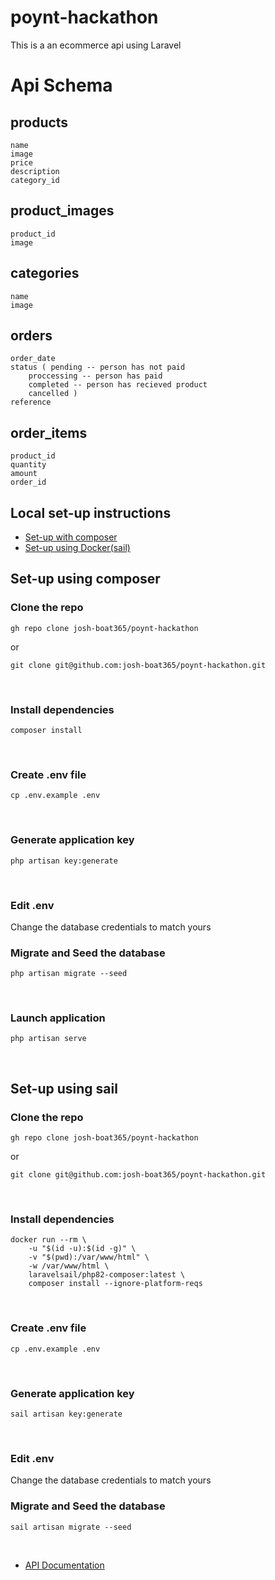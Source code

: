 # poynt-hackathon
This is a an ecommerce api using Laravel 

# Api Schema 
## products
    name
    image
    price
    description
    category_id

## product_images
    product_id
    image

## categories
    name
    image

## orders
    order_date
    status ( pending -- person has not paid
        proccessing -- person has paid
        completed -- person has recieved product
        cancelled )
    reference
 	  
## order_items
    product_id
    quantity
    amount
    order_id


## Local set-up instructions
* [Set-up with composer](#set-up-using-composer)
* [Set-up using Docker(sail)](#set-up-using-sail)


## Set-up using composer

### Clone the repo 
```
gh repo clone josh-boat365/poynt-hackathon
```
or

```
git clone git@github.com:josh-boat365/poynt-hackathon.git
```
<br>

### Install dependencies
```
composer install
```
<br>

### Create .env file
```
cp .env.example .env
```
<br>

### Generate application key
```
php artisan key:generate
```
<br>

### Edit .env 
Change the database credentials to match yours
<br>

### Migrate and Seed the database
```
php artisan migrate --seed
```
<br>


### Launch application
```
php artisan serve
```
<br>


## Set-up using sail

### Clone the repo 
```
gh repo clone josh-boat365/poynt-hackathon
```
or

```
git clone git@github.com:josh-boat365/poynt-hackathon.git
```
<br>

### Install dependencies
```
docker run --rm \
    -u "$(id -u):$(id -g)" \
    -v "$(pwd):/var/www/html" \
    -w /var/www/html \
    laravelsail/php82-composer:latest \
    composer install --ignore-platform-reqs
```
<br>

### Create .env file
```
cp .env.example .env
```
<br>

### Generate application key
```
sail artisan key:generate
```
<br>

### Edit .env 
Change the database credentials to match yours
<br>

### Migrate and Seed the database
```
sail artisan migrate --seed
```
<br>



* [API Documentation](https://documenter.getpostman.com/view/16424228/2s9YsGhDL7#1d221d69-29e3-49da-b131-4e13f67a8405)
